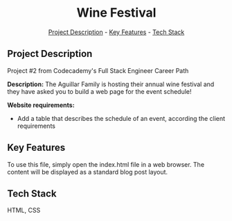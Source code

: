 <h1 align="center">Wine Festival</h1>
<p align="center"><a href="#project-description">Project Description</a> - <a href="#key-features">Key Features</a> - <a href="#technology-stack">Tech Stack</a></p>

## Project Description

Project #2 from Codecademy's Full Stack Engineer Career Path

**Description:** The Aguillar Family is hosting their annual wine festival and they have asked you to build a web page for the event schedule!

**Website requirements:**

*   Add a table that describes the schedule of an event, according the client requirements

## Key Features

To use this file, simply open the index.html file in a web browser. The content will be displayed as a standard blog post layout.

## Tech Stack

HTML, CSS
